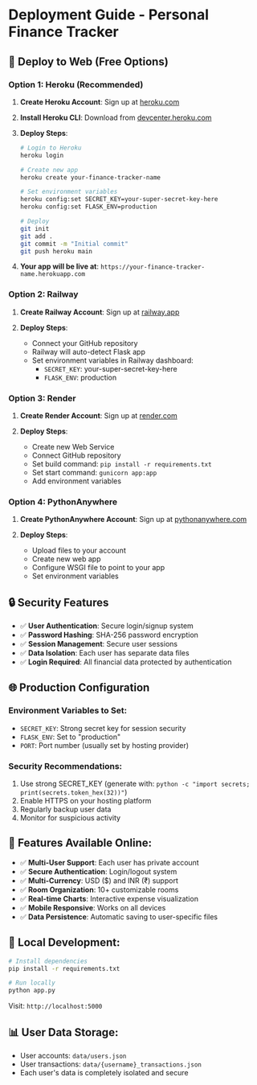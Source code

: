 # Deployment Guide - Personal Finance Tracker

## 🚀 Deploy to Web (Free Options)

### Option 1: Heroku (Recommended)

1. **Create Heroku Account**: Sign up at [heroku.com](https://heroku.com)

2. **Install Heroku CLI**: Download from [devcenter.heroku.com](https://devcenter.heroku.com/articles/heroku-cli)

3. **Deploy Steps**:
   ```bash
   # Login to Heroku
   heroku login
   
   # Create new app
   heroku create your-finance-tracker-name
   
   # Set environment variables
   heroku config:set SECRET_KEY=your-super-secret-key-here
   heroku config:set FLASK_ENV=production
   
   # Deploy
   git init
   git add .
   git commit -m "Initial commit"
   git push heroku main
   ```

4. **Your app will be live at**: `https://your-finance-tracker-name.herokuapp.com`

### Option 2: Railway

1. **Create Railway Account**: Sign up at [railway.app](https://railway.app)

2. **Deploy Steps**:
   - Connect your GitHub repository
   - Railway will auto-detect Flask app
   - Set environment variables in Railway dashboard:
     - `SECRET_KEY`: your-super-secret-key-here
     - `FLASK_ENV`: production

### Option 3: Render

1. **Create Render Account**: Sign up at [render.com](https://render.com)

2. **Deploy Steps**:
   - Create new Web Service
   - Connect GitHub repository
   - Set build command: `pip install -r requirements.txt`
   - Set start command: `gunicorn app:app`
   - Add environment variables

### Option 4: PythonAnywhere

1. **Create PythonAnywhere Account**: Sign up at [pythonanywhere.com](https://pythonanywhere.com)

2. **Deploy Steps**:
   - Upload files to your account
   - Create new web app
   - Configure WSGI file to point to your app
   - Set environment variables

## 🔒 Security Features

- ✅ **User Authentication**: Secure login/signup system
- ✅ **Password Hashing**: SHA-256 password encryption
- ✅ **Session Management**: Secure user sessions
- ✅ **Data Isolation**: Each user has separate data files
- ✅ **Login Required**: All financial data protected by authentication

## 🌐 Production Configuration

### Environment Variables to Set:
- `SECRET_KEY`: Strong secret key for session security
- `FLASK_ENV`: Set to "production"
- `PORT`: Port number (usually set by hosting provider)

### Security Recommendations:
1. Use strong SECRET_KEY (generate with: `python -c "import secrets; print(secrets.token_hex(32))"`)
2. Enable HTTPS on your hosting platform
3. Regularly backup user data
4. Monitor for suspicious activity

## 📱 Features Available Online:

- ✅ **Multi-User Support**: Each user has private account
- ✅ **Secure Authentication**: Login/logout system
- ✅ **Multi-Currency**: USD ($) and INR (₹) support
- ✅ **Room Organization**: 10+ customizable rooms
- ✅ **Real-time Charts**: Interactive expense visualization
- ✅ **Mobile Responsive**: Works on all devices
- ✅ **Data Persistence**: Automatic saving to user-specific files

## 🔧 Local Development:

```bash
# Install dependencies
pip install -r requirements.txt

# Run locally
python app.py
```

Visit: `http://localhost:5000`

## 📊 User Data Storage:

- User accounts: `data/users.json`
- User transactions: `data/{username}_transactions.json`
- Each user's data is completely isolated and secure